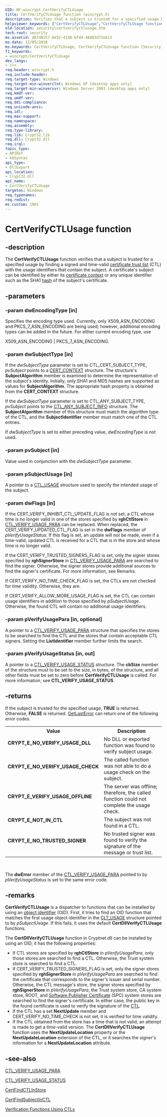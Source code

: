 ```yaml
---
UID: NF:wincrypt.CertVerifyCTLUsage
title: CertVerifyCTLUsage function (wincrypt.h)
description: Verifies that a subject is trusted for a specified usage by finding a signed and time-valid certificate trust list (CTL) with the usage identifiers that contain the subject.
helpviewer_keywords: ["CertVerifyCTLUsage","CertVerifyCTLUsage function [Security]","_crypto2_certverifyctlusage","security.certverifyctlusage","wincrypt/CertVerifyCTLUsage"]
old-location: security\certverifyctlusage.htm
tech.root: security
ms.assetid: d87d8157-8e52-4198-bfd4-46d83d72eb13
ms.date: 12/05/2018
ms.keywords: CertVerifyCTLUsage, CertVerifyCTLUsage function [Security], _crypto2_certverifyctlusage, security.certverifyctlusage, wincrypt/CertVerifyCTLUsage
f1_keywords:
- wincrypt/CertVerifyCTLUsage
dev_langs:
- c++
req.header: wincrypt.h
req.include-header: 
req.target-type: Windows
req.target-min-winverclnt: Windows XP [desktop apps only]
req.target-min-winversvr: Windows Server 2003 [desktop apps only]
req.kmdf-ver: 
req.umdf-ver: 
req.ddi-compliance: 
req.unicode-ansi: 
req.idl: 
req.max-support: 
req.namespace: 
req.assembly: 
req.type-library: 
req.lib: Crypt32.lib
req.dll: Crypt32.dll
req.irql: 
topic_type:
- APIRef
- kbSyntax
api_type:
- DllExport
api_location:
- Crypt32.dll
api_name:
- CertVerifyCTLUsage
targetos: Windows
req.typenames: 
req.redist: 
ms.custom: 19H1
---
```


# CertVerifyCTLUsage function


## -description


The <b>CertVerifyCTLUsage</b> function verifies that a subject is trusted for a specified usage by finding a signed and time-valid <a href="https://docs.microsoft.com/windows/desktop/SecGloss/c-gly">certificate trust list</a> (CTL) with the usage identifiers that contain the subject. A certificate's subject can be identified by either its <a href="https://docs.microsoft.com/windows/desktop/SecGloss/c-gly">certificate context</a> or any unique identifier such as the SHA1 <a href="https://docs.microsoft.com/windows/desktop/SecGloss/h-gly">hash</a> of the subject's certificate.


## -parameters




### -param dwEncodingType [in]

Specifies the encoding type used. Currently, only X509_ASN_ENCODING and PKCS_7_ASN_ENCODING are being used; however, additional encoding types can be added in the future. For either current encoding type, use  


X509_ASN_ENCODING | PKCS_7_ASN_ENCODING.


### -param dwSubjectType [in]

If the <i>dwSubjectType</i> parameter is set to CTL_CERT_SUBJECT_TYPE, <i>pvSubject</i> points to a 
<a href="https://docs.microsoft.com/windows/desktop/api/wincrypt/ns-wincrypt-cert_context">CERT_CONTEXT</a> structure. The structure's <b>SubjectAlgorithm</b> member is examined to determine the representation of the subject's identity. Initially, only SHA1 and MD5 hashes are supported as values for <b>SubjectAlgorithm</b>. The appropriate hash property is obtained from the <b>CERT_CONTEXT</b> structure.

If the <i>dwSubjectType</i> parameter is set to CTL_ANY_SUBJECT_TYPE, <i>pvSubject</i> points to the 
<a href="https://docs.microsoft.com/windows/desktop/api/wincrypt/ns-wincrypt-ctl_any_subject_info">CTL_ANY_SUBJECT_INFO</a> structure. The <b>SubjectAlgorithm</b> member of this structure must match the algorithm type of the CTL, and the <b>SubjectIdentifier</b> member must match one of the CTL entries.

If <i>dwSubjectType</i> is set to either preceding value, <i>dwEncodingType</i> is not used.


### -param pvSubject [in]

Value used in conjunction with the <i>dwSubjectType</i> parameter.


### -param pSubjectUsage [in]

A pointer to a 
<a href="https://docs.microsoft.com/windows/desktop/api/wincrypt/ns-wincrypt-ctl_usage">CTL_USAGE</a> structure used to specify the intended usage of the subject.


### -param dwFlags [in]

If the CERT_VERIFY_INHIBIT_CTL_UPDATE_FLAG is not set, a CTL whose time is no longer valid in one of the stores specified by <b>rghCtlStore</b> in 
<a href="https://docs.microsoft.com/windows/desktop/api/wincrypt/ns-wincrypt-ctl_verify_usage_para">CTL_VERIFY_USAGE_PARA</a> can be replaced. When replaced, the CERT_VERIFY_UPDATED_CTL_FLAG is set in the  <b>dwFlags</b> member of <i>pVerifyUsageStatus</i>. If this flag is set, an update will not be made, even if a time-valid, updated CTL is received for a CTL that is in the store and whose time is no longer valid.

If the CERT_VERIFY_TRUSTED_SIGNERS_FLAG is set, only the signer stores specified by <b>rghSignerStore</b> in 
<a href="https://docs.microsoft.com/windows/desktop/api/wincrypt/ns-wincrypt-ctl_verify_usage_para">CTL_VERIFY_USAGE_PARA</a> are searched to find the signer. Otherwise, the signer stores provide additional sources to find the signer's certificate. For more information, see Remarks.

If CERT_VERIFY_NO_TIME_CHECK_FLAG is set, the CTLs are not checked for time validity. Otherwise, they are.

If CERT_VERIFY_ALLOW_MORE_USAGE_FLAG is set, the CTL can contain usage identifiers in addition to those specified by <i>pSubjectUsage</i>. Otherwise, the found CTL will contain no additional usage identifiers.


### -param pVerifyUsagePara [in, optional]

A pointer to a 
<a href="https://docs.microsoft.com/windows/desktop/api/wincrypt/ns-wincrypt-ctl_verify_usage_para">CTL_VERIFY_USAGE_PARA</a> structure that specifies the stores to be searched to find the CTL and the stores that contain acceptable CTL signers. Setting the <b>ListIdentifier</b> member further limits the search.


### -param pVerifyUsageStatus [in, out]

A pointer to a 
<a href="https://docs.microsoft.com/windows/desktop/api/wincrypt/ns-wincrypt-ctl_verify_usage_status">CTL_VERIFY_USAGE_STATUS</a> structure. The <b>cbSize</b> member of the structure must to be set to the size, in bytes, of the structure, and all other fields must be set to zero before <b>CertVerifyCTLUsage</b> is called. For more information, see 
<b>CTL_VERIFY_USAGE_STATUS</b>.


## -returns



If the subject is trusted for the specified usage, <b>TRUE</b> is returned. Otherwise, <b>FALSE</b> is returned. <a href="https://docs.microsoft.com/windows/desktop/api/errhandlingapi/nf-errhandlingapi-getlasterror">GetLastError</a> can return one of the following error codes.

<table>
<tr>
<th>Value</th>
<th>Description</th>
</tr>
<tr>
<td width="40%">
<dl>
<dt><b>CRYPT_E_NO_VERIFY_USAGE_DLL</b></dt>
</dl>
</td>
<td width="60%">
No DLL or exported function was found to verify subject usage.

</td>
</tr>
<tr>
<td width="40%">
<dl>
<dt><b>CRYPT_E_NO_VERIFY_USAGE_CHECK</b></dt>
</dl>
</td>
<td width="60%">
The called function was not able to do a usage check on the subject.

</td>
</tr>
<tr>
<td width="40%">
<dl>
<dt><b>CRYPT_E_VERIFY_USAGE_OFFLINE</b></dt>
</dl>
</td>
<td width="60%">
The server was offline; therefore, the called function could not complete the usage check.

</td>
</tr>
<tr>
<td width="40%">
<dl>
<dt><b>CRYPT_E_NOT_IN_CTL</b></dt>
</dl>
</td>
<td width="60%">
The subject was not found in a CTL.

</td>
</tr>
<tr>
<td width="40%">
<dl>
<dt><b>CRYPT_E_NO_TRUSTED_SIGNER</b></dt>
</dl>
</td>
<td width="60%">
No trusted signer was found to verify the signature of the message or trust list.

</td>
</tr>
</table>
 

The <b>dwError</b> member of the <a href="https://docs.microsoft.com/windows/desktop/api/wincrypt/ns-wincrypt-ctl_verify_usage_para">CTL_VERIFY_USAGE_PARA</a> pointed to by <i>pVerifyUsageStatus</i> is set to the same error code.




## -remarks



<b>CertVerifyCTLUsage</b> is a dispatcher to functions that can be installed by using an <a href="https://docs.microsoft.com/windows/desktop/SecGloss/o-gly">object identifier</a> (OID). First, it tries to find an OID function that matches the first usage object identifier in the <a href="https://docs.microsoft.com/windows/desktop/api/wincrypt/ns-wincrypt-ctl_usage">CLT_USAGE</a> structure pointed to by <i>pSubjectUsage</i>. If this fails, it uses the default <b>CertDllVerifyCTLUsage</b> functions.

The <b>CertDllVerifyCTLUsage</b> function in Cryptnet.dll can be installed by using an OID; it has the following properties:

<ul>
<li>If CTL stores are specified by <b>rghCtlStore</b> in <i>pVerifyUsagePara</i>, only those stores are searched to find a CTL. Otherwise, the Trust system store is searched to find a CTL.</li>
<li>If CERT_VERIFY_TRUSTED_SIGNERS_FLAG is set, only the signer stores specified by <b>rghSignerStore</b> in <i>pVerifyUsagePara</i> are searched to find the certificate that corresponds to the signer's issuer and serial number. Otherwise, the CTL message's store, the signer stores specified by <b>rghSignerStore</b> in <i>pVerifyUsagePara</i>, the Trust system store, CA system store, ROOT, and <a href="https://docs.microsoft.com/windows/desktop/SecGloss/s-gly">Software Publisher Certificate</a> (SPC) system stores are searched to find the signer's certificate. In either case, the public key in the found certificate is used to verify the signature of the <a href="https://docs.microsoft.com/windows/desktop/SecGloss/c-gly">CTL</a>.</li>
<li>If the CTL has a set <b>NextUpdate</b> member and CERT_VERIFY_NO_TIME_CHECK is not set, it is verified for time validity.</li>
<li>If the CTL obtained from the store has a time that is not valid, an attempt is made to get a time-valid version. The <b>CertDllVerifyCTLUsage</b> function uses the <b>NextUpdateLocation</b> property or the <b>NextUpdateLocation</b> extension of the CTL, or it searches the signer's information for a <b>NextUpdateLocation</b> attribute.</li>
</ul>



## -see-also




<a href="https://docs.microsoft.com/windows/desktop/api/wincrypt/ns-wincrypt-ctl_verify_usage_para">CTL_VERIFY_USAGE_PARA</a>



<a href="https://docs.microsoft.com/windows/desktop/api/wincrypt/ns-wincrypt-ctl_verify_usage_status">CTL_VERIFY_USAGE_STATUS</a>



<a href="https://docs.microsoft.com/windows/desktop/api/wincrypt/nf-wincrypt-certfindctlinstore">CertFindCTLInStore</a>



<a href="https://docs.microsoft.com/windows/desktop/api/wincrypt/nf-wincrypt-certfindsubjectinctl">CertFindSubjectInCTL</a>



<a href="https://docs.microsoft.com/windows/desktop/SecCrypto/cryptography-functions">Verification Functions Using CTLs</a>
 

 

